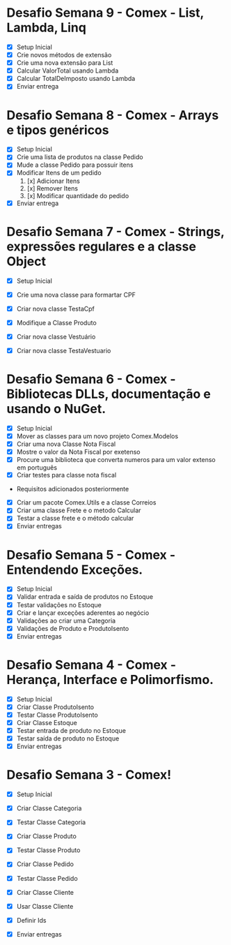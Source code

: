 # Desafio Semana 9 - Comex - List, Lambda, Linq

- [x] Setup Inicial
- [x] Crie novos métodos de extensão
- [x] Crie uma nova extensão para List
- [x] Calcular ValorTotal usando Lambda
- [x] Calcular TotalDeImposto usando Lambda
- [x] Enviar entrega

# Desafio Semana 8 - Comex - Arrays e tipos genéricos

- [x] Setup Inicial
- [x] Crie uma lista de produtos na classe Pedido
- [x] Mude a classe Pedido para possuir itens
- [x] Modificar Itens de um pedido
    1. [x] Adicionar Itens
    2. [x] Remover Itens
    3. [x] Modificar quantidade do pedido
- [x] Enviar entrega

# Desafio Semana 7 - Comex - Strings, expressões regulares e a classe Object

- [x] Setup Inicial
- [x] Crie uma nova classe para formartar CPF
- [x] Criar nova classe TestaCpf
- [x] Modifique a Classe Produto
- [x] Criar nova classe Vestuário
- [x] Criar nova classe TestaVestuario


# Desafio Semana 6 - Comex - Bibliotecas DLLs, documentação e usando o NuGet.

- [x] Setup Inicial
- [x] Mover as classes para um novo projeto Comex.Modelos
- [x] Criar uma nova Classe Nota Fiscal
- [x] Mostre o valor da Nota Fiscal por exetenso
- [x] Procure uma biblioteca que converta numeros para um valor extenso em português
- [x] Criar testes para classe nota fiscal

- Requisitos adicionados posteriormente
- [x] Criar um pacote Comex.Utils e a classe Correios
- [x] Criar uma classe Frete e o metodo Calcular
- [x] Testar a classe frete e o método calcular
- [x] Enviar entregas

# Desafio Semana 5 - Comex - Entendendo Exceções.

- [x] Setup Inicial
- [x] Validar entrada e saída de produtos no Estoque
- [x] Testar validações no Estoque
- [x] Criar e lançar exceções aderentes ao negócio
- [x] Validações ao criar uma Categoria
- [x] Validações de Produto e ProdutoIsento
- [x] Enviar entregas

# Desafio Semana 4 - Comex - Herança, Interface e Polimorfismo.

- [x] Setup Inicial
- [x] Criar Classe ProdutoIsento
- [x] Testar Classe ProdutoIsento
- [x] Criar Classe Estoque
- [x] Testar entrada de produto no Estoque
- [x] Testar saída de produto no Estoque
- [x] Enviar entregas

# Desafio Semana 3 - Comex!

- [x] Setup Inicial
- [x] Criar Classe Categoria
- [x] Testar Classe Categoria
- [x] Criar Classe Produto
- [x] Testar Classe Produto
- [x] Criar Classe Pedido
- [x] Testar Classe Pedido
- [x] Criar Classe Cliente
- [x] Usar Classe Cliente
- [x] Definir Ids
- [x] Enviar entregas


